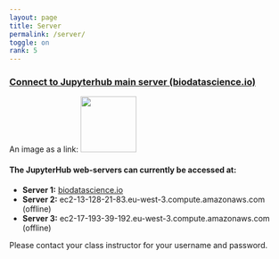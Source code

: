 ```yaml
---
layout: page
title: Server
permalink: /server/
toggle: on
rank: 5
---
```


<h3> <a href="https://www.biodatascience.io">Connect to Jupyterhub main server (biodatascience.io)</a> </h3>

<p>
An image as a link: <a href="https://www.biodatascience.io">
<img  src="{{ 'server/JH.png' | prepend: site.images_dir | prepend: site.baseurl }}" width="100" height="100">
</a>
</p>




#### The JupyterHub web-servers can currently be accessed at:
  - **Server 1:** <a href="https://www.biodatascience.io"> biodatascience.io</a>
  - **Server 2:** ec2-13-128-21-83.eu-west-3.compute.amazonaws.com (offline)
  - **Server 3:** ec2-17-193-39-192.eu-west-3.compute.amazonaws.com (offline)

Please contact your class instructor for your username and password. 
